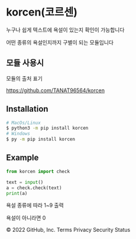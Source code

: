# korcen(코르센)
누구나 쉽게 텍스트에 욕설이 있는지 확인이 가능합니다

어떤 종류의 욕설인지까지 구별이 되는 모듈입니다

## 모듈 사용시

모듈의 출처 표기

https://github.com/TANAT96564/korcen

## Installation

```sh
# MacOs/Linux
$ python3 -m pip install korcen
# Windows
$ py -m pip install korcen
```

## Example

```py
from korcen import check

text = input()
a = check.check(text)
print(a)
```

욕설 종류에 따라 1~9 출력

욕설이 아니라면 0

© 2022 GitHub, Inc.
Terms
Privacy
Security
Status
